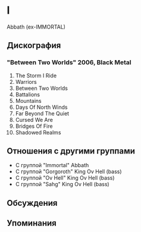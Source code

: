 # I

Abbath (ex-IMMORTAL)

## Дискография

### "Between Two Worlds" 2006, Black Metal

01. The Storm I Ride
02. Warriors
03. Between Two Worlds
04. Battalions
05. Mountains
06. Days Of North Winds
07. Far Beyond The Quiet
08. Cursed We Are
09. Bridges Of Fire
10. Shadowed Realms


## Отношения с другими группами

* C группой "Immortal" Abbath
* C группой "Gorgoroth" King Ov Hell (bass)
* C группой "Ov Hell" King Ov Hell (bass)
* C группой "Sahg" King Ov Hell (bass)

## Обсуждения


## Упоминания

